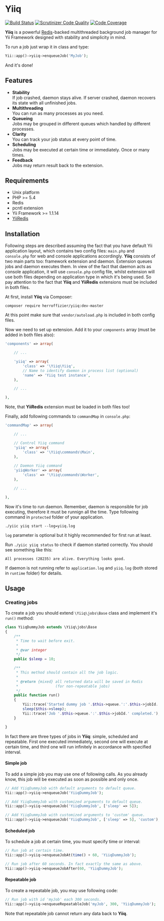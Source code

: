 # Yiiq

[![Build Status](https://travis-ci.org/herroffizier/yiiq.svg?branch=master)](https://travis-ci.org/herroffizier/yiiq) [![Scrutinizer Code Quality](https://scrutinizer-ci.com/g/herroffizier/yiiq/badges/quality-score.png?b=master)](https://scrutinizer-ci.com/g/herroffizier/yiiq/?branch=master) [![Code Coverage](https://scrutinizer-ci.com/g/herroffizier/yiiq/badges/coverage.png?b=master)](https://scrutinizer-ci.com/g/herroffizier/yiiq/?branch=master)

**Yiiq** is a powerful [Redis](http://redis.io/)-backed multithreaded background job manager for Yii Framework designed with stability and simplicity in mind.

To run a job just wrap it in class and type: 
```php
Yii::app()->yiiq->enqueueJob('MyJob');
```
And it's done!

## Features

* **Stability**<br>If job crashed, daemon stays alive. If server crashed, daemon recovers its state with all unfinished jobs.
* **Multithreading**<br>You can run as many processes as you need.
* **Queueing**<br>Jobs may be grouped in different queues which handled by different processes.
* **Clarity**<br>You can track your job status at every point of time.
* **Scheduling**<br>Jobs may be executed at certain time or immediately. Once or many times.
* **Feedback**<br>Jobs may return result back to the extension.

## Requirements

* Unix platform
* PHP >= 5.4
* Redis
* pcntl extension
* Yii Framework >= 1.1.14
* [YiiRedis](https://github.com/phpnode/YiiRedis)

## Installation

Following steps are described assuming the fact that you have default Yii application layout, which contains two config files: ```main.php``` and ```console.php``` for web and console applications accordingly. **Yiiq** consists of two main parts too: framework extension and daemon. Extension queues jobs and daemon executes them. In view of the fact that daemon acts as console application, it will use ```console.php``` config file, whilst extension will use both files depending on application type in which it's being used. So pay attention to the fact that **Yiiq** and **YiiRedis** extensions must be included in both files.

At first, install **Yiiq** via Composer:

```
composer require herroffizier/yiiq:dev-master
```
At this point make sure that ```vendor/autoload.php``` is included in both config files.

Now we need to set up extension. Add it to your ```components``` array (must be added in both files also):

```php
'components' => array(

    // ...

    'yiiq' => array(
        'class' => '\Yiiq\Yiiq',
        // Name to identify daemon in process list (optional)
        'name' => 'Yiiq test instance',
    ),

    // ...

),
```
Note, that **YiiRedis** extension must be loaded in both files too!

Finally, add following commands to ```commandMap``` in ```console.php```:

```php
'commandMap' => array(

    // ...

    // Control Yiiq command
    'yiiq' => array(
        'class' => '\Yiiq\commands\Main',
    ),
        
    // Daemon Yiiq command
    'yiiqWorker' => array(
        'class' => '\Yiiq\commands\Worker',
    ),

    // ...

),
```

Now it's time to run daemon. Remember, daemon is responsible for job executing, therefore it must be runnign all the time. Type following command in ```protected``` folder of your application.

```
./yiic yiiq start --log=yiiq.log
```
```log``` parameter is optional but it highly recommended for first run at least.

Run ```./yiic yiiq status``` to check if daemon started correctly. You should see something like this:

```
All processes (28235) are alive. Everything looks good.
```

If daemon is not running refer to ```application.log``` and ```yiiq.log``` (both stored in ```runtime``` folder) for details.

## Usage

### Creating jobs

To create a job you should extend ```\Yiiq\jobs\Base``` class and implement it's ```run()``` method:

```php
class YiiqDummyJob extends \Yiiq\jobs\Base
{
    /**
     * Time to wait before exit.
     *
     * @var integer
     */
    public $sleep = 10;

    /**
     * This method should contain all the job logic.
     *
     * @return {mixed} all returned data will be saved in Redis 
     *                 (for non-repeatable jobs)
     */
    public function run()
    {
        Yii::trace('Started dummy job '.$this->queue.':'.$this->jobId.' (sleep for '.$this->sleep.'s).');
        sleep($this->sleep);
        Yii::trace('Job '.$this->queue.':'.$this->jobId.' completed.');
    }

}
```

In fact there are three types of jobs in **Yiiq**: simple, scheduled and repeatable. First one executed immediately, second one will execute at certain time, and third one will run infinitely in accordance with specified interval. 

#### Simple job

To add a simple job you may use one of following calls. As you already know, this job will be executed as soon as possible and only once. 

```php
// Add YiiqDummyJob with default arguments to default queue.
Yii::app()->yiiq->enqueueJob('YiiqDummyJob');

// Add YiiqDummyJob with customized arguments to default queue.
Yii::app()->yiiq->enqueueJob('YiiqDummyJob', ['sleep' => 5]);

// Add YiiqDummyJob with customized arguments to 'custom' queue.
Yii::app()->yiiq->enqueueJob('YiiqDummyJob', ['sleep' => 5], 'custom');
```

#### Scheduled job

To schedule a job at certain time, you must specify time or interval:

```php
// Run job at certain time.
Yii::app()->yiiq->enqueueJobAt(time() + 60, 'YiiqDummyJob');

// Run job after 60 seconds. In fact exactly the same as above.
Yii::app()->yiiq->enqueueJobAfter(60, 'YiiqDummyJob');
```

#### Repeatable job

To create a repeatable job, you may use following code:

```php
// Run job with id 'myJob' each 300 seconds.
Yii::app()->yiiq->enqueueRepeatableJob('myJob', 300, 'YiiqDummyJob');
```
Note that repeatable job cannot return any data back to **Yiiq**.